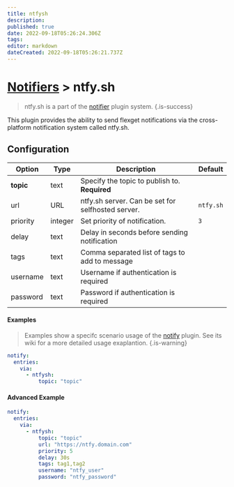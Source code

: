 ```yaml
---
title: ntfysh
description: 
published: true
date: 2022-09-18T05:26:24.306Z
tags: 
editor: markdown
dateCreated: 2022-09-18T05:26:21.737Z
---
```


# [Notifiers](/Plugins/Notifiers) > ntfy.sh
> ntfy.sh is a part of the [notifier](/Plugins/Notifiers) plugin system.
{.is-success}

This plugin provides the ability to send flexget notifications via the cross-platform notification system called ntfy.sh.

## Configuration

| Option |Type|  Description | Default |
| --- | ---| --- |---|
|**topic**|text|Specify the topic to publish to. **Required**|
| url| URL| ntfy.sh server. Can be set for selfhosted server.|`ntfy.sh`
|priority|integer| Set priority of notification.|`3`
|delay|text| Delay in seconds before sending notification
|tags|text| Comma separated list of tags to add to message
|username|text| Username if authentication is required
|password|text| Password if authentication is required

#### Examples
> Examples show a specifc scenario usage of the [notify](/Plugins/notify) plugin. See its wiki for a more detailed usage exaplantion.
{.is-warning}

```yaml
notify:
  entries:
    via:
      - ntfysh:
          topic: "topic"
```

#### Advanced Example
```yaml
notify:
  entries:
    via:
      - ntfysh: 
          topic: "topic"
          url: "https://ntfy.domain.com"
          priority: 5
          delay: 30s
          tags: tag1,tag2
          username: "ntfy_user"
          password: "ntfy_password"
```

